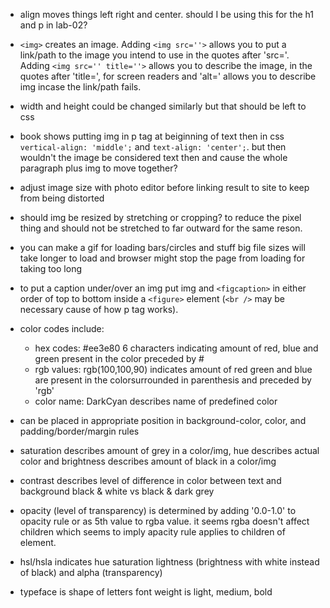 - align moves things left right and center. should I be using this for the h1 and p in lab-02?
- `<img>` creates an image. Adding `<img src=''>` allows you to put a link/path to the image you intend to use in the quotes after 'src='. Adding `<img src='' title=''>` allows you to describe the image, in the quotes after 'title=', for screen readers and 'alt=' allows you to describe img incase the link/path fails.
- width and height could be changed similarly but that should be left to css
- book shows putting img in p tag at beiginning of text then in css `vertical-align: 'middle';` and `text-align: 'center';`. but then wouldn't the image be considered text then and cause the whole paragraph plus img to move together?
- adjust image size with photo editor before linking result to site to keep from being distorted
- should img be resized by stretching or cropping? to reduce the pixel thing and should not be stretched to far outward for the same reson.
- you can make a gif for loading bars/circles and stuff big file sizes will take longer to load and browser might stop the page from loading for taking too long
- to put a caption under/over an img put img and `<figcaption>` in either order of top to bottom inside a `<figure>` element (`<br />` may be necessary cause of how p tag works).
- color codes include: 
  - hex codes: #ee3e80 6 characters indicating amount of red, blue and green present in the color preceded by #
  - rgb values: rgb(100,100,90) indicates amount of red green and blue are present in the colorsurrounded in parenthesis and preceded by 'rgb'
  - color name: DarkCyan describes name of predefined color

- can be placed in appropriate position in background-color, color, and padding/border/margin rules
- saturation describes amount of grey in a color/img, hue describes actual color and brightness describes amount of black in a color/img
- contrast describes level of difference in color between text and background black & white vs black & dark grey
- opacity (level of transparency) is determined by adding '0.0-1.0' to opacity rule or as 5th value to rgba value. it seems rgba doesn't affect children which seems to imply apacity rule applies to children of element.
- hsl/hsla indicates hue saturation lightness (brightness with white instead of black) and alpha (transparency)
- typeface is shape of letters font weight is light, medium, bold
